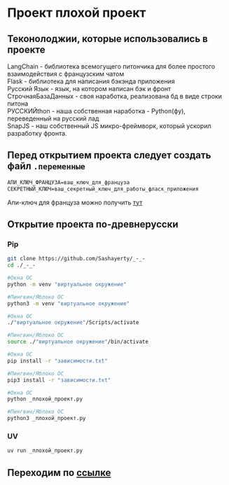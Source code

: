 # Проект плохой проект

## Теконолоджии, которые использовались в проекте

LangChain - библиотека всемогущего питончика для более простого взаимодействия с французским чатом  
Flask - библиотека для написания бэкэнда приложения  
Русский Язык - язык, на котором написан бэк и фронт  
СтрочнаяБазаДанных - своя наработка, реализована бд в виде строки питона  
РУССКИЙthon - наша собственная наработка - Python(фу), переведенный на русский лад  
SnapJS - наш собственный JS микро-фреймворк, который ускорил разработку фронта.  

## Перед открытием проекта следует создать файл `.переменные`

```bash
АПИ_КЛЮЧ_ФРАНЦУЗА=ваш_ключ_для_француза
СЕКРЕТНЫЙ_КЛЮЧ=ваш_секретный_ключ_для_работы_фласк_приложения
```

Апи-ключ для француза можно получить [тут](https://console.mistral.ai/api-keys)

## Открытие проекта по-древнерусски

### Pip

```bash
git clone https://github.com/Sashayerty/_-_-
cd ./_-_-

#Окна ОС
python -m venv "виртуальное окружение"

#Пингвин/Яблоко ОС
python3 -m venv "виртуальное окружение"

#Окна ОС
./"виртуальное окружение"/Scripts/activate

#Пингвин/Яблоко ОС
source ./"виртуальное окружение"/bin/activate

#Окна ОС
pip install -r "зависимости.txt"

#Пингвин/Яблоко ОС
pip3 install -r "зависимости.txt"

#Окна ОС
python _плохой_проект.py

#Пингвин/Яблоко ОС
python3 _плохой_проект.py
```

### UV

```bash
uv run _плохой_проект.py
```

## Переходим по [ссылке](http://127.0.0.1:5000/главная)
